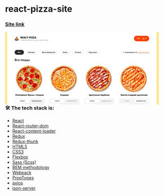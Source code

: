 # react-pizza-site

### [Site link](https://serene-keller-f332c8.netlify.app/)

<kbd>
  <img align="right" alt="img" src="6zz5iFj.jpeg"  />
</kbd>

 ### 🛠 The tech stack is:


- [React](https://reactjs.org/)
- [React-router-dom](https://reactrouter.com/docs/en/v6/getting-started/overview)
- [React-content-loader](https://skeletonreact.com/)
- [Redux](https://redux.js.org/)
- [Redux-thunk](https://redux.js.org/usage/writing-logic-thunks)
- [HTML5](https://en.wikipedia.org/wiki/HTML5)
- [CSS3](https://en.wikipedia.org/wiki/Cascading_Style_Sheets)
- [Flexbox](https://en.wikipedia.org/wiki/CSS_Flexible_Box_Layout)
- [Sass (Scss)](https://sass-lang.com/)
- [BEM methodology](https://en.bem.info/methodology/)
- [Webpack](https://webpack.js.org/)
- [PropTypes](https://ru.reactjs.org/docs/typechecking-with-proptypes.html)
- [axios](https://github.com/axios/axios)
- [json-server](https://github.com/typicode/json-server)


